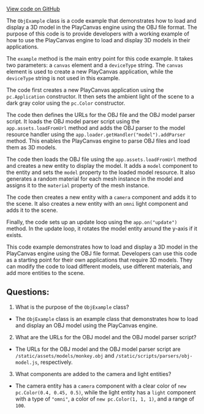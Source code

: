 [View code on GitHub](https://github.com/playcanvas/engine/examples/src/examples/loaders/obj.tsx)

The `ObjExample` class is a code example that demonstrates how to load and display a 3D model in the PlayCanvas engine using the OBJ file format. The purpose of this code is to provide developers with a working example of how to use the PlayCanvas engine to load and display 3D models in their applications.

The `example` method is the main entry point for this code example. It takes two parameters: a `canvas` element and a `deviceType` string. The `canvas` element is used to create a new PlayCanvas application, while the `deviceType` string is not used in this example.

The code first creates a new PlayCanvas application using the `pc.Application` constructor. It then sets the ambient light of the scene to a dark gray color using the `pc.Color` constructor.

The code then defines the URLs for the OBJ file and the OBJ model parser script. It loads the OBJ model parser script using the `app.assets.loadFromUrl` method and adds the OBJ parser to the model resource handler using the `app.loader.getHandler("model").addParser` method. This enables the PlayCanvas engine to parse OBJ files and load them as 3D models.

The code then loads the OBJ file using the `app.assets.loadFromUrl` method and creates a new entity to display the model. It adds a `model` component to the entity and sets the `model` property to the loaded model resource. It also generates a random material for each mesh instance in the model and assigns it to the `material` property of the mesh instance.

The code then creates a new entity with a `camera` component and adds it to the scene. It also creates a new entity with an `omni` light component and adds it to the scene.

Finally, the code sets up an update loop using the `app.on("update")` method. In the update loop, it rotates the model entity around the y-axis if it exists.

This code example demonstrates how to load and display a 3D model in the PlayCanvas engine using the OBJ file format. Developers can use this code as a starting point for their own applications that require 3D models. They can modify the code to load different models, use different materials, and add more entities to the scene.
## Questions: 
 1. What is the purpose of the `ObjExample` class?
- The `ObjExample` class is an example class that demonstrates how to load and display an OBJ model using the PlayCanvas engine.

2. What are the URLs for the OBJ model and the OBJ model parser script?
- The URLs for the OBJ model and the OBJ model parser script are `/static/assets/models/monkey.obj` and `/static/scripts/parsers/obj-model.js`, respectively.

3. What components are added to the camera and light entities?
- The camera entity has a `camera` component with a clear color of `new pc.Color(0.4, 0.45, 0.5)`, while the light entity has a `light` component with a type of `"omni"`, a color of `new pc.Color(1, 1, 1)`, and a range of `100`.